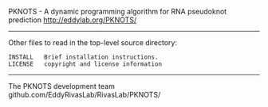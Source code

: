 PKNOTS - A dynamic programming algorithm for RNA pseudoknot prediction
http://eddylab.org/PKNOTS/

------------------------------------------------------------------


Other files to read in the top-level source directory:

    INSTALL   Brief installation instructions.
    LICENSE   copyright and license information


-------------------------------------------------------------------
The PKNOTS development team
github.com/EddyRivasLab/RivasLab/PKNOTS/